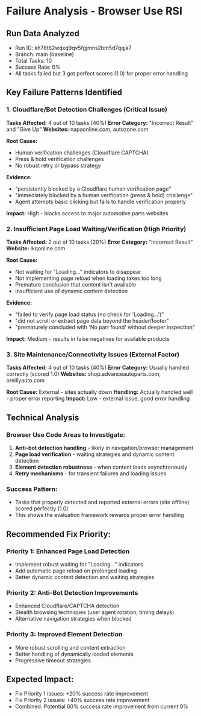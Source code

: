 # Failure Analysis - Browser Use RSI

## Run Data Analyzed
- Run ID: kh78t62wqxq9qv5fgjmns2bm5d7qqja7
- Branch: main (baseline)
- Total Tasks: 10
- Success Rate: 0%
- All tasks failed but 3 got perfect scores (1.0) for proper error handling

## Key Failure Patterns Identified

### 1. **Cloudflare/Bot Detection Challenges** (Critical Issue)
**Tasks Affected:** 4 out of 10 tasks (40%)
**Error Category:** "Incorrect Result" and "Give Up"
**Websites:** napaonline.com, autozone.com

**Root Cause:**
- Human verification challenges (Cloudflare CAPTCHA)
- Press & hold verification challenges
- No robust retry or bypass strategy

**Evidence:**
- "persistently blocked by a Cloudflare human verification page"
- "immediately blocked by a human verification (press & hold) challenge"
- Agent attempts basic clicking but fails to handle verification properly

**Impact:** High - blocks access to major automotive parts websites

### 2. **Insufficient Page Load Waiting/Verification** (High Priority)
**Tasks Affected:** 2 out of 10 tasks (20%)
**Error Category:** "Incorrect Result"
**Website:** lkqonline.com

**Root Cause:**
- Not waiting for "Loading..." indicators to disappear
- Not implementing page reload when loading takes too long
- Premature conclusion that content isn't available
- Insufficient use of dynamic content detection

**Evidence:**
- "failed to verify page load status (no check for 'Loading...')"
- "did not scroll or extract page data beyond the header/footer"
- "prematurely concluded with 'No part found' without deeper inspection"

**Impact:** Medium - results in false negatives for available products

### 3. **Site Maintenance/Connectivity Issues** (External Factor)
**Tasks Affected:** 4 out of 10 tasks (40%)
**Error Category:** Usually handled correctly (scored 1.0)
**Websites:** shop.advanceautoparts.com, oreillyauto.com

**Root Cause:** External - sites actually down
**Handling:** Actually handled well - proper error reporting
**Impact:** Low - external issue, good error handling

## Technical Analysis

### Browser Use Code Areas to Investigate:
1. **Anti-bot detection handling** - likely in navigation/browser management
2. **Page load verification** - waiting strategies and dynamic content detection
3. **Element detection robustness** - when content loads asynchronously
4. **Retry mechanisms** - for transient failures and loading issues

### Success Pattern:
- Tasks that properly detected and reported external errors (site offline) scored perfectly (1.0)
- This shows the evaluation framework rewards proper error handling

## Recommended Fix Priority:

### Priority 1: Enhanced Page Load Detection
- Implement robust waiting for "Loading..." indicators
- Add automatic page reload on prolonged loading
- Better dynamic content detection and waiting strategies

### Priority 2: Anti-Bot Detection Improvements
- Enhanced Cloudflare/CAPTCHA detection
- Stealth browsing techniques (user agent rotation, timing delays)
- Alternative navigation strategies when blocked

### Priority 3: Improved Element Detection
- More robust scrolling and content extraction
- Better handling of dynamically loaded elements
- Progressive timeout strategies

## Expected Impact:
- Fix Priority 1 issues: +20% success rate improvement
- Fix Priority 2 issues: +40% success rate improvement
- Combined: Potential 60% success rate improvement from current 0%